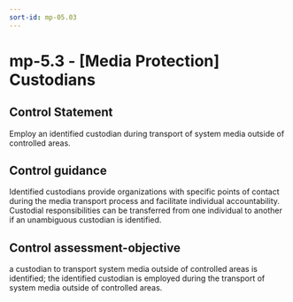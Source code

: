 ```yaml
---
sort-id: mp-05.03
---
```


# mp-5.3 - \[Media Protection\] Custodians

## Control Statement

Employ an identified custodian during transport of system media outside of controlled areas.

## Control guidance

Identified custodians provide organizations with specific points of contact during the media transport process and facilitate individual accountability. Custodial responsibilities can be transferred from one individual to another if an unambiguous custodian is identified.

## Control assessment-objective

a custodian to transport system media outside of controlled areas is identified;
the identified custodian is employed during the transport of system media outside of controlled areas.
